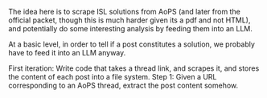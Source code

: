 The idea here is to scrape ISL solutions from AoPS (and later from the official packet, though this is much harder given its a pdf and not HTML), and potentially do some interesting analysis by feeding them into an LLM.

At a basic level, in order to tell if a post constitutes a solution, we probably have to feed it into an LLM anyway.

First iteration:
Write code that takes a thread link, and scrapes it, and stores the content of each post into a file system.
Step 1: Given a URL corresponding to an AoPS thread, extract the post content somehow.